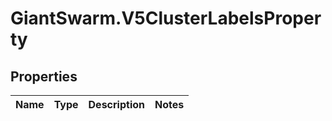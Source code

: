 # GiantSwarm.V5ClusterLabelsProperty

## Properties
Name | Type | Description | Notes
------------ | ------------- | ------------- | -------------


